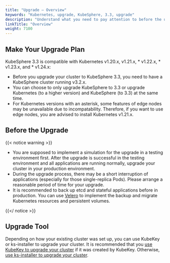 ```yaml
---
title: "Upgrade — Overview"
keywords: "Kubernetes, upgrade, KubeSphere, 3.3, upgrade"
description: "Understand what you need to pay attention to before the upgrade, such as versions, and upgrade tools."
linkTitle: "Overview"
weight: 7100
---
```


## Make Your Upgrade Plan

KubeSphere 3.3 is compatible with Kubernetes v1.20.x, v1.21.x, * v1.22.x, * v1.23.x, and * v1.24.x:

- Before you upgrade your cluster to KubeSphere 3.3, you need to have a KubeSphere cluster running v3.2.x.
- You can choose to only upgrade KubeSphere to 3.3 or upgrade Kubernetes (to a higher version) and KubeSphere (to 3.3) at the same time.
- For Kubernetes versions with an asterisk, some features of edge nodes may be unavailable due to incompatability. Therefore, if you want to use edge nodes, you are advised to install Kubernetes v1.21.x.
## Before the Upgrade

{{< notice warning >}}

- You are supposed to implement a simulation for the upgrade in a testing environment first. After the upgrade is successful in the testing environment and all applications are running normally, upgrade your cluster in your production environment.
- During the upgrade process, there may be a short interruption of applications (especially for those single-replica Pods). Please arrange a reasonable period of time for your upgrade.
- It is recommended to back up etcd and stateful applications before in production. You can use [Velero](https://velero.io/) to implement the backup and migrate Kubernetes resources and persistent volumes.

{{</ notice >}}

## Upgrade Tool

Depending on how your existing cluster was set up, you can use KubeKey or ks-installer to upgrade your cluster. It is recommended that you [use KubeKey to upgrade your cluster](../upgrade-with-kubekey/) if it was created by KubeKey. Otherwise, [use ks-installer to upgrade your cluster](../upgrade-with-ks-installer/).